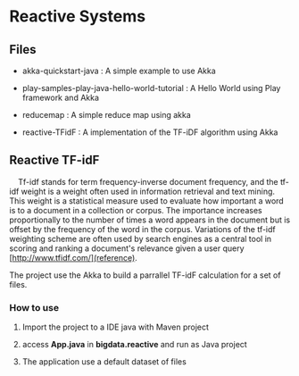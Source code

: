 # Reactive Systems

## Files

- akka-quickstart-java : A simple example to use Akka

- play-samples-play-java-hello-world-tutorial : A Hello World using Play framework and Akka

- reducemap : A simple reduce map using akka

- reactive-TFidF : A implementation of the TF-iDF algorithm using Akka

## Reactive TF-idF

    Tf-idf stands for term frequency-inverse document frequency, and the tf-idf weight is a weight often used in information retrieval and text mining. This weight is a statistical measure used to evaluate how important a word is to a document in a collection or corpus. The importance increases proportionally to the number of times a word appears in the document but is offset by the frequency of the word in the corpus. Variations of the tf-idf weighting scheme are often used by search engines as a central tool in scoring and ranking a document's relevance given a user query [http://www.tfidf.com/](reference).



The project use the Akka to build a parrallel TF-idF calculation for a set of files.



### How to use

1. Import the project to a IDE java with Maven project

2. access **App.java** in **bigdata.reactive** and run as Java project

3. The application use a default dataset of files
